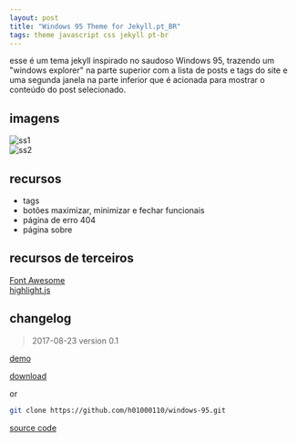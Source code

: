 ```yaml
---
layout: post
title: "Windows 95 Theme for Jekyll.pt_BR"
tags: theme javascript css jekyll pt-br
---
```


esse é um tema jekyll inspirado no saudoso Windows 95, trazendo um "windows explorer" na parte superior com a lista de posts e tags do site e uma segunda janela na parte inferior que é acionada para mostrar o conteúdo do post selecionado.

## imagens
![ss1](https://github.com/h01000110/windows-95/raw/gh-pages/screenshot_1.png)  
![ss2](https://github.com/h01000110/windows-95/raw/gh-pages/screenshot_2.png)

## recursos
* tags
* botões maximizar, minimizar e fechar funcionais
* página de erro 404
* página sobre

## recursos de terceiros
[Font Awesome](http://fontawesome.io/)  
[highlight.js](https://highlightjs.org/)

## changelog
> 2017-08-23 version 0.1  

[demo](https://h01000110.github.io/windows-95/)  

[download](https://github.com/h01000110/windows-95/archive/master.zip)  

or  

```bash
git clone https://github.com/h01000110/windows-95.git
```

[source code](https://github.com/h01000110/windows-95)
